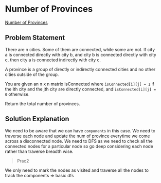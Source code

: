 # Number of Provinces

[Number of Provinces](https://leetcode.com/problems/number-of-provinces/description/)

## Problem Statement

There are n cities. Some of them are connected, while some are not. If city a is connected directly with city b, and city b is connected directly with city c, then city a is connected indirectly with city c.

A province is a group of directly or indirectly connected cities and no other cities outside of the group.

You are given an n x n matrix isConnected where `isConnected[i][j] = 1` if the ith city and the jth city are directly connected, and `isConnected[i][j] = 0` otherwise.

Return the total number of provinces.

## Solution Explanation

We need to be aware that we can have `components` in this case. We need to traverse each node and update the num of province everytime we come across a disconnected node.
We need to DFS as we need to check all the connected nodes for a particular node so go deep considering each node rather than traverse breadth wise.

> Prac2

We only need to mark the nodes as visited and traverse all the nodes to track the components => basic dfs
